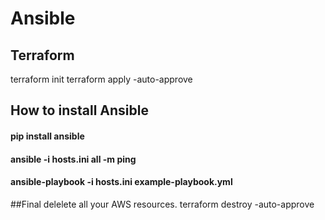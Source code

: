 # Ansible
## Terraform 
terraform init
terraform apply -auto-approve 

## How to install Ansible
#### pip install ansible
#### ansible -i hosts.ini all -m ping
#### ansible-playbook -i hosts.ini example-playbook.yml

##Final delelete all your AWS resources.
terraform  destroy -auto-approve 

